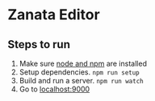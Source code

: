 # Zanata Editor

## Steps to run

1. Make sure [node and npm](http://nodejs.org/) are installed
2. Setup dependencies. `npm run setup`
3. Build and run a server. `npm run watch`
4. Go to [localhost:9000](http://localhost:9000)
